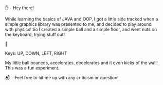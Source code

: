 ✋ - Hey there!

While learning the basics of JAVA and OOP, I got a little side tracked when a simple graphics library was presented to me, and decided to play around with physics!
So I created a simple ball and a simple floor, and went nuts on the keyboard, trying stuff out!

🏀

Keys: UP, DOWN, LEFT, RIGHT

My little ball bounces, accelerates, decelerates and it even kicks of the wall! This was a fun experiment.

📬 - Feel free to hit me up with any criticism or question!
